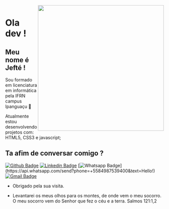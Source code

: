 
<img align="right" width="400" height="400" src="https://img-s-msn-com.akamaized.net/tenant/amp/entityid/BBOdIVC.img?h=552&w=750&m=6&q=60&u=t&o=f&l=f">
 
# Ola dev !
 
## Meu nome é Jefté ! 
 
Sou formado em licenciatura em informática pela IFRN campus Ipanguaçu :man:

Atualmente estou desenvolvendo projetos  com: HTML5, CSS3 e javascript;
 
 
## Ta afim de conversar comigo ?
[![Github Badge](https://img.shields.io/badge/-Github-000?style=flat-square&logo=Github&logoColor=white&link=link_do_seu_perfil_no_github)](https://github.com/souza-jefte)
[![Linkedin Badge](https://img.shields.io/badge/-LinkedIn-blue?style=flat-square&logo=Linkedin&logoColor=white&link=link_do_seu_perfil_no_linkedin)](https://www.linkedin.com/in/souza-jefte/)
[![Whatsapp Badge](https://img.shields.io/badge/-Whatsapp-4CA143?style=flat-square&labelColor=4CA143&logo=whatsapp&logoColor=white&link=https://api.whatsapp.com/send?phone=seu_telefone_55+DDD+número_de_telefone&text=Hello!)](https://api.whatsapp.com/send?phone=+5584987539400&text=Hello!)
[![Gmail Badge](https://img.shields.io/badge/-Gmail-c14438?style=flat-square&logo=Gmail&logoColor=white&link=mailto:jeftejsouza@gmail.com)](mailto:jeftejsouza@gmail.com)
 
- Obrigado pela sua visita. 
 
- Levantarei os meus olhos para os montes, de onde vem o meu socorro.
O meu socorro vem do Senhor que fez o céu e a terra. Salmos 121:1,2
